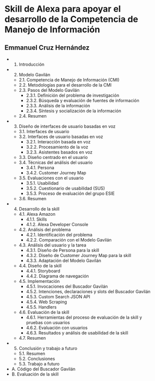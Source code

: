 # Skill de Alexa para apoyar el desarrollo de la Competencia de Manejo de Información
## Emmanuel Cruz Hernández

* 1. Introducción
* 2. Modelo Gavilán
  * 2.1. Competencia de Manejo de Información (CMI)
  * 2.2. Metodologías para el desarrollo de la CMI
  * 2.3. Pasos del Modelo Gavilán
    * 2.3.1. Definición del problema de investigación
    * 2.3.2. Búsqueda y evaluación de fuentes de información
    * 2.3.3. Análisis de la información
    * 2.3.4. Síntesis y socialización de la información
  * 2.4. Resumen
* 3. Diseño de interfaces de usuario basadas en voz
  * 3.1. Interfaces de usuario
  * 3.2. Interfaces de usuario basadas en voz
    * 3.2.1. Interacción basada en voz
    * 3.2.2. Procesamiento de la voz
    * 3.2.3. Asistentes basados en voz
  * 3.3. Diseño centrado en el usuario
  * 3.4. Técnicas del análisis del usuario
    * 3.4.1. Persona
    * 3.4.2. Customer Journey Map
  * 3.5. Evaluaciones con el usuario
    * 3.5.1. Usabilidad
    * 3.5.2. Cuestionario de usabilidad (SUS)
    * 3.5.3. Proceso de evaluación del grupo ESIE
  * 3.6. Resumen
* 4. Desarrollo de la skill
  * 4.1. Alexa Amazon
    * 4.1.1. Skills
    * 4.1.2. Alexa Developer Console
  * 4.2. Análisis del problema
    * 4.2.1. Identificación del problema
    * 4.2.2. Comparación con el Modelo Gavilán
  * 4.3. Análisis del usuario y la tarea
    * 4.3.1. Diseño de Persona para la skill
    * 4.3.2. Diseño de Customer Journey Map para la skill
    * 4.3.3. Adaptación del Modelo Gavilán
  * 4.4. Diseño de la skill
    * 4.4.1. Storyboard
    * 4.4.2. Diagrama de navegación
  * 4.5. Implementación
    * 4.5.1. Invocaciones del Buscador Gavilán
    * 4.5.2. Intenciones, declaraciones y slots del Buscador Gavilán
    * 4.5.3. Custom Search JSON API
    * 4.5.4. Web Scraping
    * 4.5.5. Handlers
  * 4.6. Evaluación de la skill
    * 4.6.1. Herramientas del proceso de evaluación de la skill y pruebas con usuarios
    * 4.6.2. Evaluación con usuarios
    * 4.6.3. Resultados y análisis de usabilidad de la skill
  * 4.7. Resumen
* 5. Conclusión y trabajo a futuro
  * 5.1. Resumen
  * 5.2. Conclusiones
  * 5.3. Trabajo a futuro
* A. Código del Buscador Gavilán
* B. Evaluación de la skill
